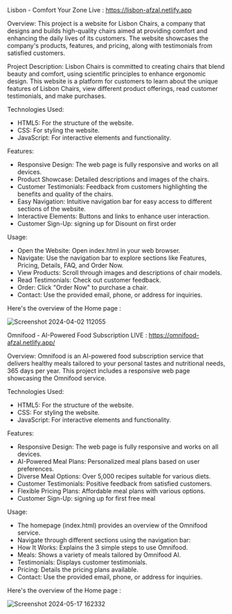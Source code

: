 Lisbon - Comfort Your Zone
Live : https://lisbon-afzal.netlify.app

Overview:
This project is a website for Lisbon Chairs, a company that designs and builds high-quality chairs aimed at providing comfort and enhancing the daily lives of its customers. The website showcases the company's products, features, and pricing, along with testimonials from satisfied customers.

Project Description:
Lisbon Chairs is committed to creating chairs that blend beauty and comfort, using scientific principles to enhance ergonomic design. This website is a platform for customers to learn about the unique features of Lisbon Chairs, view different product offerings, read customer testimonials, and make purchases.

Technologies Used:
- HTML5: For the structure of the website.
- CSS: For styling the website.
- JavaScript: For interactive elements and functionality.

Features:
- Responsive Design: The web page is fully responsive and works on all devices.
- Product Showcase: Detailed descriptions and images of the chairs.
- Customer Testimonials: Feedback from customers highlighting the benefits and quality of the chairs.
- Easy Navigation: Intuitive navigation bar for easy access to different sections of the website.
- Interactive Elements: Buttons and links to enhance user interaction.
- Customer Sign-Up: signing up for Disount on first order

Usage:
- Open the Website: Open index.html in your web browser.
- Navigate: Use the navigation bar to explore sections like Features, Pricing, Details, FAQ, and Order Now.
- View Products: Scroll through images and descriptions of chair models.
- Read Testimonials: Check out customer feedback.
- Order: Click "Order Now" to purchase a chair.
- Contact: Use the provided email, phone, or address for inquiries.


Here's the overview of the Home page :

![Screenshot 2024-04-02 112055](https://github.com/Afzal-24/Web-Application/assets/157290678/6f7c3fe6-d11e-4b88-a67f-ddb10c4afffe)








Omnifood - AI-Powered Food Subscription
LIVE : https://omnifood-afzal.netlify.app/

Overview:
Omnifood is an AI-powered food subscription service that delivers healthy meals tailored to your personal tastes and nutritional needs, 365 days per year. This project includes a responsive web page showcasing the Omnifood service.

Technologies Used:
- HTML5: For the structure of the website.
- CSS: For styling the website.
- JavaScript: For interactive elements and functionality.
  
Features:
- Responsive Design: The web page is fully responsive and works on all devices.
- AI-Powered Meal Plans: Personalized meal plans based on user preferences.
- Diverse Meal Options: Over 5,000 recipes suitable for various diets.
- Customer Testimonials: Positive feedback from satisfied customers.
- Flexible Pricing Plans: Affordable meal plans with various options.
- Customer Sign-Up: signing up for first free meal

Usage:
- The homepage (index.html) provides an overview of the Omnifood service.
- Navigate through different sections using the navigation bar:
- How It Works: Explains the 3 simple steps to use Omnifood.
- Meals: Shows a variety of meals tailored by Omnifood AI.
- Testimonials: Displays customer testimonials.
- Pricing: Details the pricing plans available.
- Contact: Use the provided email, phone, or address for inquiries.

  
Here's the overview of the Home page :

  ![Screenshot 2024-05-17 162332](https://github.com/Afzal-24/Web-Application/assets/157290678/422f2443-e8cf-4f76-99ce-c598c2ce0abd)
